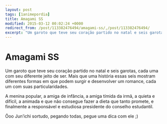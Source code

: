 ```yaml
---
layout: post
tags: [1animepordia]
title: Amagami SS
modified: 2015-03-12 00:02:24 +0000
redirect_from: /post/113382476494/amagami-ss/,/post/113382476494/
excerpt: "Um garoto que teve seu coração partido no natal e seis garotas, cada uma com seu diferente jeito de ser..."
---
```


Amagami SS
==========

Um garoto que teve seu coração partido no natal e seis garotas, cada uma
com seu diferente jeito de ser. Mais que uma história essas seis mostram
diferentes formas em que podem surgir e desenvolver um romance, cada um
com suas particularidades.

A menina popular, a amiga de infância, a amiga tímida da irmã, a quieta
e difícil, a animada e que não consegue fazer a dieta que tanto promete,
e finalmente a responsável e estudiosa presidente do conselho
estudantil.

Ôoo Jun’ichi sortudo, pegando todas, pegue uma dica com ele ;)

